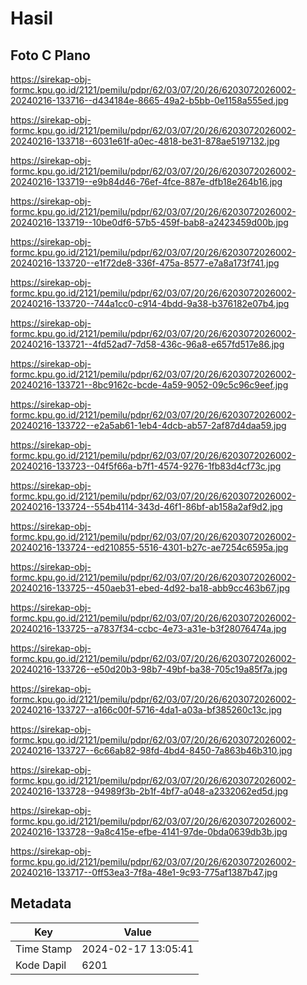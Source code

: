# Hasil

## Foto C Plano

https://sirekap-obj-formc.kpu.go.id/2121/pemilu/pdpr/62/03/07/20/26/6203072026002-20240216-133716--d434184e-8665-49a2-b5bb-0e1158a555ed.jpg

https://sirekap-obj-formc.kpu.go.id/2121/pemilu/pdpr/62/03/07/20/26/6203072026002-20240216-133718--6031e61f-a0ec-4818-be31-878ae5197132.jpg

https://sirekap-obj-formc.kpu.go.id/2121/pemilu/pdpr/62/03/07/20/26/6203072026002-20240216-133719--e9b84d46-76ef-4fce-887e-dfb18e264b16.jpg

https://sirekap-obj-formc.kpu.go.id/2121/pemilu/pdpr/62/03/07/20/26/6203072026002-20240216-133719--10be0df6-57b5-459f-bab8-a2423459d00b.jpg

https://sirekap-obj-formc.kpu.go.id/2121/pemilu/pdpr/62/03/07/20/26/6203072026002-20240216-133720--e1f72de8-336f-475a-8577-e7a8a173f741.jpg

https://sirekap-obj-formc.kpu.go.id/2121/pemilu/pdpr/62/03/07/20/26/6203072026002-20240216-133720--744a1cc0-c914-4bdd-9a38-b376182e07b4.jpg

https://sirekap-obj-formc.kpu.go.id/2121/pemilu/pdpr/62/03/07/20/26/6203072026002-20240216-133721--4fd52ad7-7d58-436c-96a8-e657fd517e86.jpg

https://sirekap-obj-formc.kpu.go.id/2121/pemilu/pdpr/62/03/07/20/26/6203072026002-20240216-133721--8bc9162c-bcde-4a59-9052-09c5c96c9eef.jpg

https://sirekap-obj-formc.kpu.go.id/2121/pemilu/pdpr/62/03/07/20/26/6203072026002-20240216-133722--e2a5ab61-1eb4-4dcb-ab57-2af87d4daa59.jpg

https://sirekap-obj-formc.kpu.go.id/2121/pemilu/pdpr/62/03/07/20/26/6203072026002-20240216-133723--04f5f66a-b7f1-4574-9276-1fb83d4cf73c.jpg

https://sirekap-obj-formc.kpu.go.id/2121/pemilu/pdpr/62/03/07/20/26/6203072026002-20240216-133724--554b4114-343d-46f1-86bf-ab158a2af9d2.jpg

https://sirekap-obj-formc.kpu.go.id/2121/pemilu/pdpr/62/03/07/20/26/6203072026002-20240216-133724--ed210855-5516-4301-b27c-ae7254c6595a.jpg

https://sirekap-obj-formc.kpu.go.id/2121/pemilu/pdpr/62/03/07/20/26/6203072026002-20240216-133725--450aeb31-ebed-4d92-ba18-abb9cc463b67.jpg

https://sirekap-obj-formc.kpu.go.id/2121/pemilu/pdpr/62/03/07/20/26/6203072026002-20240216-133725--a7837f34-ccbc-4e73-a31e-b3f28076474a.jpg

https://sirekap-obj-formc.kpu.go.id/2121/pemilu/pdpr/62/03/07/20/26/6203072026002-20240216-133726--e50d20b3-98b7-49bf-ba38-705c19a85f7a.jpg

https://sirekap-obj-formc.kpu.go.id/2121/pemilu/pdpr/62/03/07/20/26/6203072026002-20240216-133727--a166c00f-5716-4da1-a03a-bf385260c13c.jpg

https://sirekap-obj-formc.kpu.go.id/2121/pemilu/pdpr/62/03/07/20/26/6203072026002-20240216-133727--6c66ab82-98fd-4bd4-8450-7a863b46b310.jpg

https://sirekap-obj-formc.kpu.go.id/2121/pemilu/pdpr/62/03/07/20/26/6203072026002-20240216-133728--94989f3b-2b1f-4bf7-a048-a2332062ed5d.jpg

https://sirekap-obj-formc.kpu.go.id/2121/pemilu/pdpr/62/03/07/20/26/6203072026002-20240216-133728--9a8c415e-efbe-4141-97de-0bda0639db3b.jpg

https://sirekap-obj-formc.kpu.go.id/2121/pemilu/pdpr/62/03/07/20/26/6203072026002-20240216-133717--0ff53ea3-7f8a-48e1-9c93-775af1387b47.jpg


## Metadata

| Key        | Value               |
| ---------- | ------------------- |
| Time Stamp | 2024-02-17 13:05:41 |
| Kode Dapil | 6201                |



